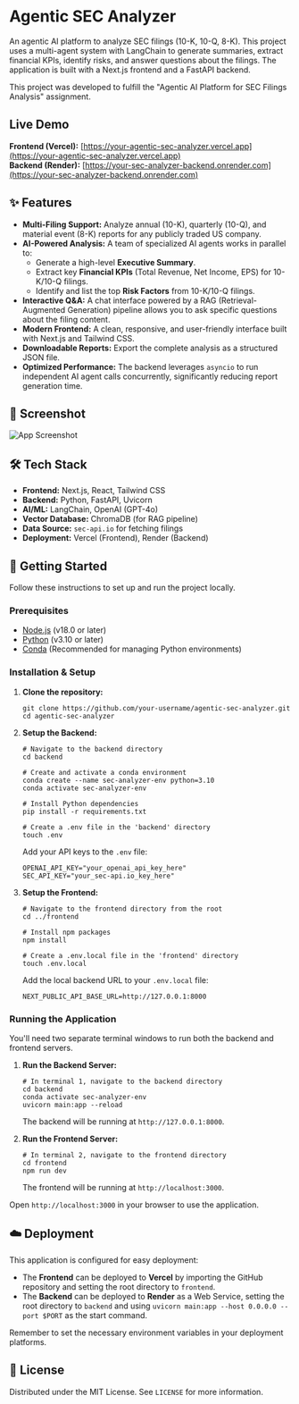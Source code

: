 # Agentic SEC Analyzer

An agentic AI platform to analyze SEC filings (10-K, 10-Q, 8-K). This project uses a multi-agent system with LangChain to generate summaries, extract financial KPIs, identify risks, and answer questions about the filings. The application is built with a Next.js frontend and a FastAPI backend.

This project was developed to fulfill the "Agentic AI Platform for SEC Filings Analysis" assignment.

## Live Demo

<!-- Replace with your actual deployment links after deploying -->
**Frontend (Vercel):** [https://your-agentic-sec-analyzer.vercel.app](https://your-agentic-sec-analyzer.vercel.app)  
**Backend (Render):** [https://your-sec-analyzer-backend.onrender.com](https://your-sec-analyzer-backend.onrender.com)

## ✨ Features

-   **Multi-Filing Support:** Analyze annual (10-K), quarterly (10-Q), and material event (8-K) reports for any publicly traded US company.
-   **AI-Powered Analysis:** A team of specialized AI agents works in parallel to:
    -   Generate a high-level **Executive Summary**.
    -   Extract key **Financial KPIs** (Total Revenue, Net Income, EPS) for 10-K/10-Q filings.
    -   Identify and list the top **Risk Factors** from 10-K/10-Q filings.
-   **Interactive Q&A:** A chat interface powered by a RAG (Retrieval-Augmented Generation) pipeline allows you to ask specific questions about the filing content.
-   **Modern Frontend:** A clean, responsive, and user-friendly interface built with Next.js and Tailwind CSS.
-   **Downloadable Reports:** Export the complete analysis as a structured JSON file.
-   **Optimized Performance:** The backend leverages `asyncio` to run independent AI agent calls concurrently, significantly reducing report generation time.

## 📸 Screenshot

<!-- Add a screenshot or GIF of your application here -->
![App Screenshot](./screenshot.png)

## 🛠️ Tech Stack

-   **Frontend:** Next.js, React, Tailwind CSS
-   **Backend:** Python, FastAPI, Uvicorn
-   **AI/ML:** LangChain, OpenAI (GPT-4o)
-   **Vector Database:** ChromaDB (for RAG pipeline)
-   **Data Source:** `sec-api.io` for fetching filings
-   **Deployment:** Vercel (Frontend), Render (Backend)

## 🚀 Getting Started

Follow these instructions to set up and run the project locally.

### Prerequisites

-   [Node.js](https://nodejs.org/en/) (v18.0 or later)
-   [Python](https://www.python.org/downloads/) (v3.10 or later)
-   [Conda](https://docs.conda.io/en/latest/miniconda.html) (Recommended for managing Python environments)

### Installation & Setup

1.  **Clone the repository:**
    ```
    git clone https://github.com/your-username/agentic-sec-analyzer.git
    cd agentic-sec-analyzer
    ```

2.  **Setup the Backend:**
    ```
    # Navigate to the backend directory
    cd backend

    # Create and activate a conda environment
    conda create --name sec-analyzer-env python=3.10
    conda activate sec-analyzer-env

    # Install Python dependencies
    pip install -r requirements.txt

    # Create a .env file in the 'backend' directory
    touch .env
    ```
    Add your API keys to the `.env` file:
    ```
    OPENAI_API_KEY="your_openai_api_key_here"
    SEC_API_KEY="your_sec-api.io_key_here"
    ```

3.  **Setup the Frontend:**
    ```
    # Navigate to the frontend directory from the root
    cd ../frontend

    # Install npm packages
    npm install

    # Create a .env.local file in the 'frontend' directory
    touch .env.local
    ```
    Add the local backend URL to your `.env.local` file:
    ```
    NEXT_PUBLIC_API_BASE_URL=http://127.0.0.1:8000
    ```

### Running the Application

You'll need two separate terminal windows to run both the backend and frontend servers.

1.  **Run the Backend Server:**
    ```
    # In terminal 1, navigate to the backend directory
    cd backend
    conda activate sec-analyzer-env
    uvicorn main:app --reload
    ```
    The backend will be running at `http://127.0.0.1:8000`.

2.  **Run the Frontend Server:**
    ```
    # In terminal 2, navigate to the frontend directory
    cd frontend
    npm run dev
    ```
    The frontend will be running at `http://localhost:3000`.

Open `http://localhost:3000` in your browser to use the application.

## ☁️ Deployment

This application is configured for easy deployment:

-   The **Frontend** can be deployed to **Vercel** by importing the GitHub repository and setting the root directory to `frontend`.
-   The **Backend** can be deployed to **Render** as a Web Service, setting the root directory to `backend` and using `uvicorn main:app --host 0.0.0.0 --port $PORT` as the start command.

Remember to set the necessary environment variables in your deployment platforms.

## 📄 License

Distributed under the MIT License. See `LICENSE` for more information.
